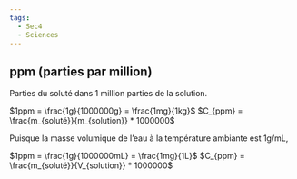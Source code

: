 ```yaml
---
tags:
  - Sec4
  - Sciences
---
```


## ppm (parties par million)

Parties du soluté dans 1 million parties de la solution.

$1ppm = \frac{1g}{1000000g} = \frac{1mg}{1kg}$
$C_{ppm} = \frac{m_{soluté}}{m_{solution}} * 1000000$

Puisque la masse volumique de l’eau à la température ambiante est 1g/mL,

$1ppm = \frac{1g}{1000000mL} = \frac{1mg}{1L}$
$C_{ppm} = \frac{m_{soluté}}{V_{solution}} * 1000000$